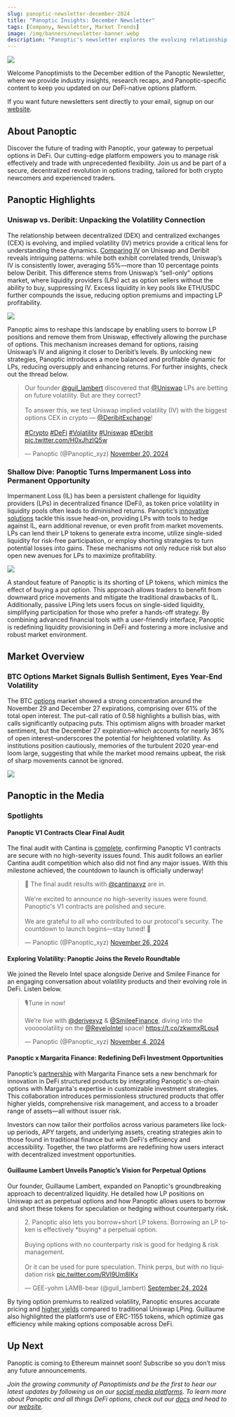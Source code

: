 ```yaml
---
slug: panoptic-newsletter-december-2024
title: "Panoptic Insights: December Newsletter"
tags: [Company, Newsletter, Market Trends]
image: /img/banners/newsletter-banner.webp
description: "Panoptic's newsletter explores the evolving relationship between decentralized and centralized exchanges by analyzing implied volatility and highlights year-end volatility in the BTC options market."
---
```


![](/img/banners/newsletter-banner.webp)

Welcome Panoptimists to the December edition of the Panoptic Newsletter, where we provide industry insights, research recaps, and Panoptic-specific content to keep you updated on our DeFi-native options platform.

If you want future newsletters sent directly to your email, signup on our [website](https://panoptic.xyz/).

## About Panoptic

Discover the future of trading with Panoptic, your gateway to perpetual options in DeFi. Our cutting-edge platform empowers you to manage risk effectively and trade with unprecedented flexibility. Join us and be part of a secure, decentralized revolution in options trading, tailored for both crypto newcomers and experienced traders.

## Panoptic Highlights

### Uniswap vs. Deribit: Unpacking the Volatility Connection

The relationship between decentralized (DEX) and centralized exchanges (CEX) is evolving, and implied volatility (IV) metrics provide a critical lens for understanding these dynamics. [Comparing IV](https://panoptic.xyz/research/comparing-uniswap-deribit-implied-volatilities) on Uniswap and Deribit reveals intriguing patterns: while both exhibit correlated trends, Uniswap’s IV is consistently lower, averaging 55%—more than 10 percentage points below Deribit. This difference stems from Uniswap’s “sell-only” options market, where liquidity providers (LPs) act as option sellers without the ability to buy, suppressing IV. Excess liquidity in key pools like ETH/USDC further compounds the issue, reducing option premiums and impacting LP profitability.

![](./01.png)

Panoptic aims to reshape this landscape by enabling users to borrow LP positions and remove them from Uniswap, effectively allowing the purchase of options. This mechanism increases demand for options, raising Uniswap’s IV and aligning it closer to Deribit’s levels. By unlocking new strategies, Panoptic introduces a more balanced and profitable dynamic for LPs, reducing oversupply and enhancing returns. For further insights, check out the thread below.

<blockquote class="twitter-tweet"><p lang="en" dir="ltr">Our founder <a href="https://twitter.com/guil_lambert?ref_src=twsrc%5Etfw">@guil_lambert</a> discovered that <a href="https://twitter.com/Uniswap?ref_src=twsrc%5Etfw">@Uniswap</a> LPs are betting on future volatility. But are they correct?<br/><br/>To answer this, we test Uniswap implied volatility (IV) with the biggest options CEX in crypto — <a href="https://twitter.com/DeribitExchange?ref_src=twsrc%5Etfw">@DeribitExchange</a>!<br/><br/> <a href="https://twitter.com/hashtag/Crypto?src=hash&amp;ref_src=twsrc%5Etfw">#Crypto</a> <a href="https://twitter.com/hashtag/DeFi?src=hash&amp;ref_src=twsrc%5Etfw">#DeFi</a> <a href="https://twitter.com/hashtag/Volatility?src=hash&amp;ref_src=twsrc%5Etfw">#Volatility</a> <a href="https://twitter.com/hashtag/Uniswap?src=hash&amp;ref_src=twsrc%5Etfw">#Uniswap</a> <a href="https://twitter.com/hashtag/Deribit?src=hash&amp;ref_src=twsrc%5Etfw">#Deribit</a> <a href="https://t.co/H0xJhzIQ5w">pic.twitter.com/H0xJhzIQ5w</a></p>&mdash; Panoptic (@Panoptic_xyz) <a href="https://twitter.com/Panoptic_xyz/status/1859025170067059063?ref_src=twsrc%5Etfw">November 20, 2024</a></blockquote> <script async src="https://platform.twitter.com/widgets.js" charset="utf-8"></script>
  

### Shallow Dive: Panoptic Turns Impermanent Loss into Permanent Opportunity

Impermanent Loss (IL) has been a persistent challenge for liquidity providers (LPs) in decentralized finance (DeFi), as token price volatility in liquidity pools often leads to diminished returns. Panoptic’s [innovative solutions](https://panoptic.xyz/blog/turning-impermanent-loss-into-gain) tackle this issue head-on, providing LPs with tools to hedge against IL, earn additional revenue, or even profit from market movements. LPs can lend their LP tokens to generate extra income, utilize single-sided liquidity for risk-free participation, or employ shorting strategies to turn potential losses into gains. These mechanisms not only reduce risk but also open new avenues for LPs to maximize profitability.

![](./02.png)

A standout feature of Panoptic is its shorting of LP tokens, which mimics the effect of buying a put option. This approach allows traders to benefit from downward price movements and mitigate the traditional drawbacks of IL. Additionally, passive LPing lets users focus on single-sided liquidity, simplifying participation for those who prefer a hands-off strategy. By combining advanced financial tools with a user-friendly interface, Panoptic is redefining liquidity provisioning in DeFi and fostering a more inclusive and robust market environment.

## Market Overview

### BTC Options Market Signals Bullish Sentiment, Eyes Year-End Volatility

The BTC [options](https://x.com/GreeksLive/status/1862381339955339405) market showed a strong concentration around the November 29 and December 27 expirations, comprising over 61% of the total open interest. The put-call ratio of 0.58 highlights a bullish bias, with calls significantly outpacing puts. This optimism aligns with broader market sentiment, but the December 27 expiration–which accounts for nearly 36% of open interest–underscores the potential for heightened volatility. As institutions position cautiously, memories of the turbulent 2020 year-end loom large, suggesting that while the market mood remains upbeat, the risk of sharp movements cannot be ignored.

![](./03.jpeg)

## Panoptic in the Media

### Spotlights
#### Panoptic V1 Contracts Clear Final Audit

The final audit with Cantina is [complete](https://x.com/Panoptic_xyz/status/1861508556874490032), confirming Panoptic V1 contracts are secure with no high-severity issues found. This audit follows an earlier Cantina audit competition which also did not find any major issues. With this milestone achieved, the countdown to launch is officially underway!

<blockquote class="twitter-tweet"><p lang="en" dir="ltr">📢 The final audit results with <a href="https://twitter.com/cantinaxyz?ref_src=twsrc%5Etfw">@cantinaxyz</a> are in.<br/><br/>We&#39;re excited to announce no high-severity issues were found. Panoptic&#39;s V1 contracts are polished and secure.<br/><br/>We are grateful to all who contributed to our protocol&#39;s security. The countdown to launch begins—stay tuned! 🚀</p>&mdash; Panoptic (@Panoptic_xyz) <a href="https://twitter.com/Panoptic_xyz/status/1861508556874490032?ref_src=twsrc%5Etfw">November 26, 2024</a></blockquote> <script async src="https://platform.twitter.com/widgets.js" charset="utf-8"></script>

#### Exploring Volatility: Panoptic Joins the Revelo Roundtable

We joined the Revelo Intel space alongside Derive and Smilee Finance for an engaging conversation about volatility products and their evolving role in DeFi. Listen below.

<blockquote class="twitter-tweet"><p lang="en" dir="ltr">🎙️Tune in now!<br/><br/>We’re live with <a href="https://twitter.com/derivexyz?ref_src=twsrc%5Etfw">@derivexyz</a> &amp; <a href="https://twitter.com/SmileeFinance?ref_src=twsrc%5Etfw">@SmileeFinance</a>, diving into the vooooolatility on the <a href="https://twitter.com/ReveloIntel?ref_src=twsrc%5Etfw">@ReveloIntel</a> space! <a href="https://t.co/zkwmxRLou4">https://t.co/zkwmxRLou4</a></p>&mdash; Panoptic (@Panoptic_xyz) <a href="https://twitter.com/Panoptic_xyz/status/1853467301565317363?ref_src=twsrc%5Etfw">November 4, 2024</a></blockquote> <script async src="https://platform.twitter.com/widgets.js" charset="utf-8"></script>

#### Panoptic x Margarita Finance: Redefining DeFi Investment Opportunities

Panoptic’s [partnership](https://panoptic.xyz/blog/panoptic-partners-with-margarita-finance-next-generation-structured-products) with Margarita Finance sets a new benchmark for innovation in DeFi structured products by integrating Panoptic's on-chain options with Margarita's expertise in customizable investment strategies. This collaboration introduces permissionless structured products that offer higher yields, comprehensive risk management, and access to a broader range of assets—all without issuer risk.

Investors can now tailor their portfolios across various parameters like lock-up periods, APY targets, and underlying assets, creating strategies akin to those found in traditional finance but with DeFi's efficiency and accessibility. Together, the two platforms are redefining how users interact with decentralized investment opportunities.

#### Guillaume Lambert Unveils Panoptic’s Vision for Perpetual Options

Our founder, Guillaume Lambert, expanded on Panoptic's groundbreaking approach to decentralized liquidity. He detailed how LP positions on Uniswap act as perpetual options and how Panoptic allows users to borrow and short these tokens for speculation or hedging without counterparty risk.

<blockquote class="twitter-tweet"><p lang="en" dir="ltr">2. Panoptic also lets you borrow+short LP tokens. Borrowing an LP token is effectively *buying* a perpetual option.<br/><br/>Buying options with no counterparty risk is good for hedging &amp; risk management.<br/><br/>Or it can be used for pure speculation. Think perps, but with no liquidation risk <a href="https://t.co/RVl9Um8IKx">pic.twitter.com/RVl9Um8IKx</a></p>&mdash; GEE-yohm LAMB-bear (@guil_lambert) <a href="https://twitter.com/guil_lambert/status/1838609506546389042?ref_src=twsrc%5Etfw">September 24, 2024</a></blockquote> <script async src="https://platform.twitter.com/widgets.js" charset="utf-8"></script>

By tying option premiums to realized volatility, Panoptic ensures accurate pricing and [higher yields](https://panoptic.xyz/blog/uniswap-lps-unlock-3x-more-fees-with-panoptic) compared to traditional Uniswap LPing. Guillaume also highlighted the platform’s use of ERC-1155 tokens, which optimize gas efficiency while making options composable across DeFi.

## Up Next

Panoptic is coming to Ethereum mainnet soon! Subscribe so you don’t miss any future announcements.

*Join the growing community of Panoptimists and be the first to hear our latest updates by following us on our [social media platforms](https://links.panoptic.xyz/all). To learn more about Panoptic and all things DeFi options, check out our [docs](https://panoptic.xyz/docs/intro) and head to our [website](https://panoptic.xyz/).*
